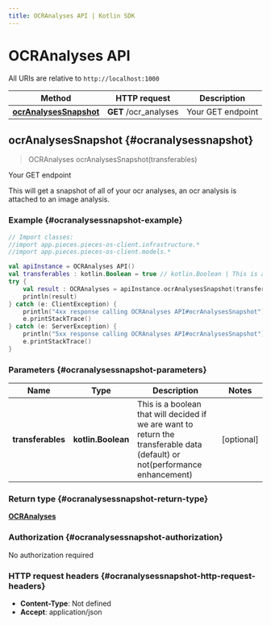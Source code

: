 ```yaml
---
title: OCRAnalyses API | Kotlin SDK
---
```


# OCRAnalyses API

All URIs are relative to `http://localhost:1000`

Method | HTTP request | Description
------------- | ------------- | -------------
[**ocrAnalysesSnapshot**](#ocranalysessnapshot) | **GET** /ocr_analyses | Your GET endpoint


## **ocrAnalysesSnapshot** {#ocranalysessnapshot}
> OCRAnalyses ocrAnalysesSnapshot(transferables)

Your GET endpoint

This will get a snapshot of all of your ocr analyses, an ocr analysis is attached to an image analysis.

### Example {#ocranalysessnapshot-example}
```kotlin
// Import classes:
//import app.pieces.pieces-os-client.infrastructure.*
//import app.pieces.pieces-os-client.models.*

val apiInstance = OCRAnalyses API()
val transferables : kotlin.Boolean = true // kotlin.Boolean | This is a boolean that will decided if we are want to return the transferable data (default) or not(performance enhancement)
try {
    val result : OCRAnalyses = apiInstance.ocrAnalysesSnapshot(transferables)
    println(result)
} catch (e: ClientException) {
    println("4xx response calling OCRAnalyses API#ocrAnalysesSnapshot")
    e.printStackTrace()
} catch (e: ServerException) {
    println("5xx response calling OCRAnalyses API#ocrAnalysesSnapshot")
    e.printStackTrace()
}
```

### Parameters {#ocranalysessnapshot-parameters}

Name | Type | Description  | Notes
------------- | ------------- | ------------- | -------------
 **transferables** | **kotlin.Boolean**| This is a boolean that will decided if we are want to return the transferable data (default) or not(performance enhancement) | [optional]

### Return type {#ocranalysessnapshot-return-type}

[**OCRAnalyses**](../models/OCRAnalyses)

### Authorization {#ocranalysessnapshot-authorization}

No authorization required

### HTTP request headers {#ocranalysessnapshot-http-request-headers}

 - **Content-Type**: Not defined
 - **Accept**: application/json

